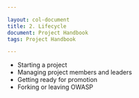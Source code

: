 ```yaml
---

layout: col-document
title: 2. Lifecycle
document: Project Handbook
tags: Project Handbook

---
```


- Starting a project
- Managing project members and leaders
- Getting ready for promotion
- Forking or leaving OWASP